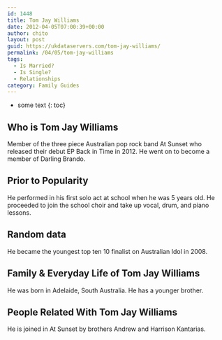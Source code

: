 ```yaml
---
id: 1448
title: Tom Jay Williams
date: 2012-04-05T07:00:39+00:00
author: chito
layout: post
guid: https://ukdataservers.com/tom-jay-williams/
permalink: /04/05/tom-jay-williams
tags:
  - Is Married?
  - Is Single?
  - Relationships
category: Family Guides
---
```


* some text
{: toc}
          
          
## Who is  Tom Jay Williams
                  
                  
                  
Member of the three piece Australian pop rock band At Sunset who released their debut EP Back in Time in 2012. He went on to become a member of Darling Brando. 
                  
                
                
                
## Prior to Popularity 
                  
                  
                  
He performed in his first solo act at school when he was 5 years old. He proceeded to join the school choir and take up vocal, drum, and piano lessons.
                  
                
                
                
## Random data 
                  
                  
                  
He became the youngest top ten 10 finalist on Australian Idol in 2008.
                  
                
                
                
## Family & Everyday Life of Tom Jay Williams
                  
                  
                  
He was born in Adelaide, South Australia. He has a younger brother.
                  
                
                
                
## People Related With  Tom Jay Williams
                  
                  
                  
He is joined in At Sunset by brothers Andrew and Harrison Kantarias.
                  
                
              
            
          
          
          
    
    
  

